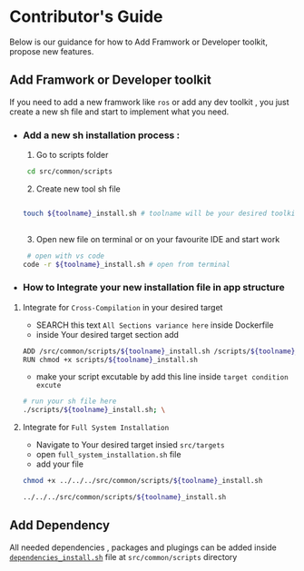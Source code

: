 # Contributor's Guide

Below is our guidance for how to Add Framwork or Developer toolkit, propose new features.


## Add Framwork or Developer toolkit

If you need to add a new framwork like `ros` or add any dev toolkit , you just create a new sh file and start to implement what you need.

- ### Add a new sh installation process :

  1. Go to scripts folder 

  ```bash
   cd src/common/scripts
  ```
  2. Create new tool sh file 
  ```bash
  
  touch ${toolname}_install.sh # toolname will be your desired toolkit like `qt` or `vcpkg`
 
  ```
  3. Open new file on terminal or on your favourite IDE and start work
   
  ```bash
   # open with vs code
  code -r ${toolname}_install.sh # open from terminal

  ```


- ### How to Integrate your new installation file in app structure

1. Integrate for `Cross-Compilation` in your desired target
    - SEARCH this text `All Sections variance here` inside Dockerfile
    - inside Your desired target section add 

    ```bash
    ADD /src/common/scripts/${toolname}_install.sh /scripts/${toolname}_install.sh
    RUN chmod +x scripts/${toolname}_install.sh

    ```

    - make your script excutable by add this line inside `target condition excute`

    ```bash
    # run your sh file here
    ./scripts/${toolname}_install.sh; \
    ```
2. Integrate for `Full System Installation`
    - Navigate to Your desired target insied `src/targets`
    - open `full_system_installation.sh` file
    - add your file 
    
    ```bash
    chmod +x ../../../src/common/scripts/${toolname}_install.sh

    ../../../src/common/scripts/${toolname}_install.sh
    ```


## Add Dependency

All needed dependencies , packages and plugings can be added inside [`dependencies_install.sh`](src/common/scripts/dependencies_install.sh) file at `src/common/scripts` directory